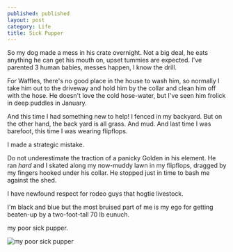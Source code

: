 ```yaml
---
published: published 
layout: post 
category: Life
title: Sick Pupper
---
```


So my dog made a mess in his crate overnight.  Not a big deal, he eats anything
he can get his mouth on, upset tummies are expected.  I've parented 3 human
babies, messes happen, I know the drill.

For Waffles, there's no good place in the house to wash him, so normally I take
him out to the driveway and hold him by the collar and clean him off with the
hose.  He doesn't love the cold hose-water, but I've seen him frolick in deep
puddles in January.

And this time I had something new to help!  I fenced in my backyard.  But on the
other hand, the back yard is all grass.  And mud.  And last time I was barefoot,
this time I was wearing flipflops.

<!--excerpt-->

I made a strategic mistake.  

Do not underestimate the traction of a panicky Golden in his element.  He ran
*hard* and I skated along my now-muddy lawn in my flipflops, dragged by my
fingers hooked under his collar.  He stopped just in time to bash me against the
shed.

I have newfound respect for rodeo guys that hogtie livestock.

I'm black and blue but the most bruised part of me is my ego for getting
beaten-up by a two-foot-tall 70 lb eunuch.

my poor sick pupper.

![my poor sick pupper](/images/2023-08-31-poor-sick-pupper.jpg)